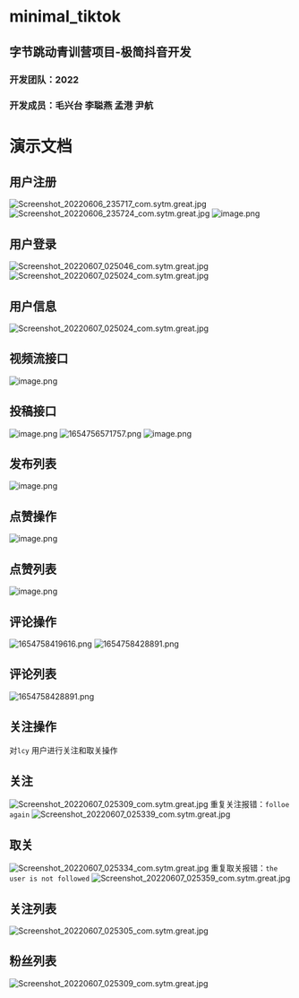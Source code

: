 # minimal_tiktok

## 字节跳动青训营项目-极简抖音开发

### 开发团队：2022
### 开发成员：毛兴台  李聪燕 孟港 尹航

# 演示文档
## 用户注册
![Screenshot_20220606_235717_com.sytm.great.jpg](https://s2.loli.net/2022/06/07/syC6Hb7FiLuflS3.jpg)
![Screenshot_20220606_235724_com.sytm.great.jpg](https://s2.loli.net/2022/06/07/DtIWaFJwnogTiPC.jpg)
![image.png](https://s2.loli.net/2022/06/07/7wfhuczrAWpmUSK.png)
## 用户登录
![Screenshot_20220607_025046_com.sytm.great.jpg](https://s2.loli.net/2022/06/07/wMCjLTmchuRd38W.jpg)
![Screenshot_20220607_025024_com.sytm.great.jpg](https://s2.loli.net/2022/06/07/KjYlEzX8AqwTeZ2.jpg)
## 用户信息
![Screenshot_20220607_025024_com.sytm.great.jpg](https://s2.loli.net/2022/06/07/KjYlEzX8AqwTeZ2.jpg)
## 视频流接口
![image.png](https://s2.loli.net/2022/06/09/xrvb4PeAL13gzuh.png)
## 投稿接口
![image.png](https://s2.loli.net/2022/06/09/PznwgF6OBQSaUZX.png)
![1654756571757.png](https://s2.loli.net/2022/06/09/WE2OYsdQAnmTLyo.png)
![image.png](https://s2.loli.net/2022/06/09/wYOlT4Bb5kXatsq.png)
## 发布列表
![image.png](https://s2.loli.net/2022/06/09/wEl3NeIXuLBikhR.png)
## 点赞操作
![image.png](https://s2.loli.net/2022/06/09/RekyanIsQjomDgu.png)
## 点赞列表
![image.png](https://s2.loli.net/2022/06/09/84xZibcklRayTsY.png)
## 评论操作
![1654758419616.png](https://s2.loli.net/2022/06/09/S8RTunHNFGeBMt4.png)
![1654758428891.png](https://s2.loli.net/2022/06/09/iu3v7GfnDCcZdFa.png)
## 评论列表
![1654758428891.png](https://s2.loli.net/2022/06/09/iu3v7GfnDCcZdFa.png)
## 关注操作
对`lcy` 用户进行关注和取关操作
## 关注
![Screenshot_20220607_025309_com.sytm.great.jpg](https://s2.loli.net/2022/06/07/gWcf5brNh8VZyql.jpg)
重复关注报错：`folloe again` 
![Screenshot_20220607_025339_com.sytm.great.jpg](https://s2.loli.net/2022/06/07/nUydthpXz9BL24F.jpg)
## 取关
![Screenshot_20220607_025334_com.sytm.great.jpg](https://s2.loli.net/2022/06/07/JQjg6n1Bt2KLZHC.jpg)
重复取关报错：`the user is not followed` 
![Screenshot_20220607_025359_com.sytm.great.jpg](https://s2.loli.net/2022/06/07/hfPJouRCr71cIkj.jpg)
## 关注列表
![Screenshot_20220607_025305_com.sytm.great.jpg](https://s2.loli.net/2022/06/07/hd69eDGtI2boxTE.jpg)
## 粉丝列表
![Screenshot_20220607_025309_com.sytm.great.jpg](https://s2.loli.net/2022/06/07/gWcf5brNh8VZyql.jpg)